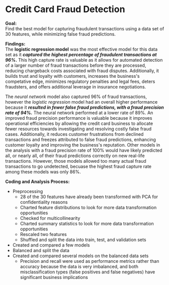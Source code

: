 # Credit Card Fraud Detection

**Goal:**<br>
Find the best model for capturing fraudulent transactions using a data set of 30 features, while minimizing false fraud predictions.


**Findings:**<br>
The **logistic regression model** was the most effective model for this data set as it **_captured the highest percentage of fraudulent transactions at 96%_.** This high capture rate is valuable as it allows for automated detection of a larger number of fraud transactions before they are processed, reducing chargeback costs associated with fraud disputes. Additionally, it builds trust and loyalty with customers, increases the business's competative edge, minimizes regulatory penalties and legal fees, deters fraudsters, and offers additional leverage in insurance negotiations.  

The _neural network_ model also captured 96% of fraud transactions, however the _logistic regression_ model had an overall higher performance because it **_resulted in fewer false fraud predictions, with a  fraud precision rate of 94%._** The neural network performed at a lower rate of 89%. An improved fraud precision performance is valuable because it improves operational efficiencies by allowing the credit card business to allocate fewer resources towards investigating and resolving costly false fraud cases. Additionally, it reduces customer frustrations from declined transactions and freezes attributed to false fraud predictions, enhancing customer loyalty and improving the business's reputation. Other models in the analysis with a fraud precision rate of 100% would have likely predicted all, or nearly all, of their fraud predictions correctly on new real-life transactions. However, those models allowed too many actual fraud transactions to go undetected, becuase the highest fraud capture rate among these models was only 86%. 

**Coding and Analysis Process:**<br>
* Preprocessing
  * 28 of the 30 features have already been transformed with PCA for confidentiality reasons
  * Charted feature distributions to look for more data transformation opportunities
  * Checked for multicollinearity 
  * Charted summary statistics to look for more data transformation opportunities
  * Rescaled two features
  * Shuffled and split the data into train, test, and validation sets
* Created and compared a few models
* Balanced and split the data
* Created and compared several models on the balanced data sets
  * Precision and recall were used as performance metrics rather than accuracy because the data is very imbalanced, and both misclassification types (false positives and false negatives) have significant business implications



